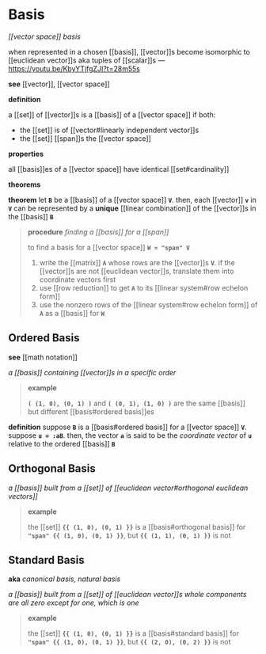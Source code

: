 # Basis

_[[vector space]] basis_

when represented in a chosen [[basis]], [[vector]]s become isomorphic to [[euclidean vector]]s aka tuples of [[scalar]]s &mdash; <https://youtu.be/KbyYTjfgZJI?t=28m55s>

**see** [[vector]], [[vector space]]

**definition**

a [[set]] of [[vector]]s is a [[basis]] of a [[vector space]] if both:

- the [[set]] is of [[vector#linearly independent vector]]s
- the [[set]] [[span]]s the [[vector space]]

**properties**

all [[basis]]es of a [[vector space]] have identical [[set#cardinality]]

**theorems**

**theorem** let **`B`** be a [[basis]] of a [[vector space]] **`V`**. then, each [[vector]] **`v`** in **`V`** can be represented by a **unique** [[linear combination]] of the [[vector]]s in the [[basis]] **`B`**

> **procedure** _finding a [[basis]] for a [[span]]_
>
> to find a basis for a [[vector space]] **`W = "span" V`**
>
> 1. write the [[matrix]] **`A`** whose rows are the [[vector]]s **`V`**. if the [[vector]]s are not [[euclidean vector]]s, translate them into coordinate vectors first
> 2. use [[row reduction]] to get **`A`** to its [[linear system#row echelon form]]
> 3. use the nonzero rows of the [[linear system#row echelon form]] of **`A`** as a [[basis]] for **`W`**

## Ordered Basis

**see** [[math notation]]

_a [[basis]] containing [[vector]]s in a specific order_

> **example**
>
> **`( (1, 0), (0, 1) )`** and **`( (0, 1), (1, 0) )`** are the same [[basis]] but different [[basis#ordered basis]]es

**definition** suppose **`B`** is a [[basis#ordered basis]] for a [[vector space]] **`V`**. suppose **`u = :aB`**. then, the vector **`a`** is said to be the _coordinate vector_ of **`u`** relative to the ordered [[basis]] **`B`**

## Orthogonal Basis

_a [[basis]] built from a [[set]] of [[euclidean vector#orthogonal euclidean vectors]]_

> **example**
>
> the [[set]] **`{{ (1, 0), (0, 1) }}`** is a [[basis#orthogonal basis]] for **`"span" {{ (1, 0), (0, 1) }}`**, but **`{{ (1, 1), (0, 1) }}`** is not

## Standard Basis

**aka** _canonical basis, natural basis_

_a [[basis]] built from a [[set]] of [[euclidean vector]]s whole components are all zero except for one, which is one_

> **example**
>
> the [[set]] **`{{ (1, 0), (0, 1) }}`** is a [[basis#standard basis]] for **`"span" {{ (1, 0), (0, 1) }}`**, but **`{{ (2, 0), (0, 2) }}`** is not

